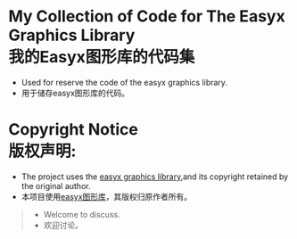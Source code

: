 # My Collection of Code for The Easyx Graphics Library<br>我的Easyx图形库的代码集
- Used for reserve the code of the easyx graphics library.  
- 用于储存easyx图形库的代码。  
# Copyright Notice<br>版权声明:  
- The project uses the [easyx graphics library](https://easyx.cn/),and its copyright retained by the original author.  
- 本项目使用[easyx图形库](https://easyx.cn/)，其版权归原作者所有。  
> - Welcome to discuss.  
> - 欢迎讨论。  

